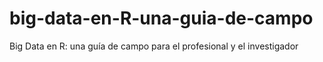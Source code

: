 # big-data-en-R-una-guia-de-campo
Big Data en R: una guía de campo para el profesional y el investigador
